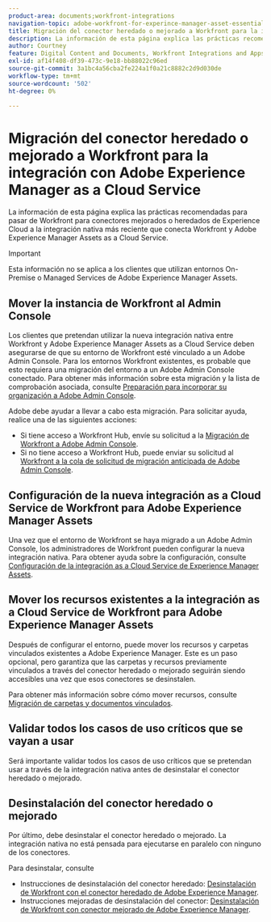 ```yaml
---
product-area: documents;workfront-integrations
navigation-topic: adobe-workfront-for-experince-manager-asset-essentials
title: Migración del conector heredado o mejorado a Workfront para la integración con Adobe Experience Manager as a Cloud Service
description: La información de esta página explica las prácticas recomendadas para pasar de Workfront para conectores mejorados o heredados de Experience Cloud a la integración nativa más reciente que conecta Workfront y Adobe Experience Manager Assets as a Cloud Service.
author: Courtney
feature: Digital Content and Documents, Workfront Integrations and Apps
exl-id: af14f408-df39-473c-9e18-bb88022c96ed
source-git-commit: 3a1bc4a56cba2fe224a1f0a21c8882c2d9d030de
workflow-type: tm+mt
source-wordcount: '502'
ht-degree: 0%

---
```


# Migración del conector heredado o mejorado a Workfront para la integración con Adobe Experience Manager as a Cloud Service

La información de esta página explica las prácticas recomendadas para pasar de Workfront para conectores mejorados o heredados de Experience Cloud a la integración nativa más reciente que conecta Workfront y Adobe Experience Manager Assets as a Cloud Service.

>[!IMPORTANT]
>
>Esta información no se aplica a los clientes que utilizan entornos On-Premise o Managed Services de Adobe Experience Manager Assets.

## Mover la instancia de Workfront al Admin Console

Los clientes que pretendan utilizar la nueva integración nativa entre Workfront y Adobe Experience Manager Assets as a Cloud Service deben asegurarse de que su entorno de Workfront esté vinculado a un Adobe Admin Console. Para los entornos Workfront existentes, es probable que esto requiera una migración del entorno a un Adobe Admin Console conectado. Para obtener más información sobre esta migración y la lista de comprobación asociada, consulte [Preparación para incorporar su organización a Adobe Admin Console](/help/quicksilver/administration-and-setup/adobe-admin-console/prep-for-admin-console.md).

Adobe debe ayudar a llevar a cabo esta migración. Para solicitar ayuda, realice una de las siguientes acciones:

* Si tiene acceso a Workfront Hub, envíe su solicitud a la [Migración de Workfront a Adobe Admin Console](https://hub.workfront.com/requests/new?activeTab=tab-new-helpRequest&amp;projectID=629674d500054a38133cf26e01d06a97&amp;path=).
* Si no tiene acceso a Workfront Hub, puede enviar su solicitud al [Workfront a la cola de solicitud de migración anticipada de Adobe Admin Console](https://workfront.az1.qualtrics.com/jfe/form/SV_9T5LuHf05JUOPAi).

## Configuración de la nueva integración as a Cloud Service de Workfront para Adobe Experience Manager Assets

Una vez que el entorno de Workfront se haya migrado a un Adobe Admin Console, los administradores de Workfront pueden configurar la nueva integración nativa. Para obtener ayuda sobre la configuración, consulte [Configuración de la integración as a Cloud Service de Experience Manager Assets](/help/quicksilver/administration-and-setup/configure-integrations/configure-aacs-integration.md).

## Mover los recursos existentes a la integración as a Cloud Service de Workfront para Adobe Experience Manager Assets

Después de configurar el entorno, puede mover los recursos y carpetas vinculados existentes a Adobe Experience Manager. Este es un paso opcional, pero garantiza que las carpetas y recursos previamente vinculados a través del conector heredado o mejorado seguirán siendo accesibles una vez que esos conectores se desinstalen.

Para obtener más información sobre cómo mover recursos, consulte [Migración de carpetas y documentos vinculados](/help/quicksilver/documents/workfront-and-experience-manager-integrations/legacy-enhanced-connector-migration/workfront-document-link-updates.md).

## Validar todos los casos de uso críticos que se vayan a usar

Será importante validar todos los casos de uso críticos que se pretendan usar a través de la integración nativa antes de desinstalar el conector heredado o mejorado.

## Desinstalación del conector heredado o mejorado

Por último, debe desinstalar el conector heredado o mejorado. La integración nativa no está pensada para ejecutarse en paralelo con ninguno de los conectores.

Para desinstalar, consulte

* Instrucciones de desinstalación del conector heredado: [Desinstalación de Workfront con el conector heredado de Adobe Experience Manager](/help/quicksilver/documents/workfront-and-experience-manager-integrations/legacy-enhanced-connector-migration/uninstall-legacy-connector.md).
* Instrucciones mejoradas de desinstalación del conector: [Desinstalación de Workfront con conector mejorado de Adobe Experience Manager](/help/quicksilver/documents/workfront-and-experience-manager-integrations/legacy-enhanced-connector-migration/uninstall-enhanced-connector.md).
